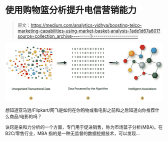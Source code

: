 # 使用购物篮分析提升电信营销能力

> 原文：<https://medium.com/analytics-vidhya/boosting-telco-marketing-capabilities-using-market-basket-analysis-1ade1d67a601?source=collection_archive---------1----------------------->

![](img/c694ce4f4a9729adc2d7ecb3018161da.png)

想知道亚马逊/Flipkart/网飞是如何在你购物或看电影之前和之后知道向你推荐什么商品/电影的吗？

诀窍是亲和力分析的一个方面，专门用于促进销售，称为市场篮子分析(MBA)。在 B2C/零售行业，MBA 指的是一种无监督的数据挖掘技术，可以发现…